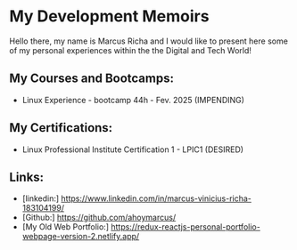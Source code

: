 # My Development Memoirs
Hello there, my name is Marcus Richa and I would like to present here some of my personal experiences within the the Digital and Tech World! 



## My Courses and Bootcamps:

 - Linux Experience - bootcamp 44h - Fev. 2025 (IMPENDING)


## My Certifications:

 - Linux Professional Institute Certification 1 - LPIC1 (DESIRED)


## Links:

 - [linkedin:] https://www.linkedin.com/in/marcus-vinicius-richa-183104199/
 - [Github:] https://github.com/ahoymarcus/
 - [My Old Web Portfolio:] https://redux-reactjs-personal-portfolio-webpage-version-2.netlify.app/












